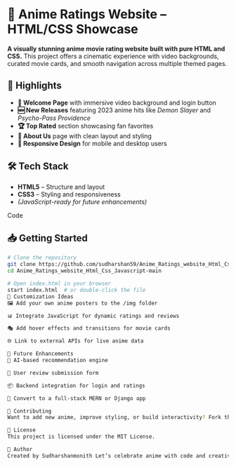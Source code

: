 # **🎌 Anime Ratings Website – HTML/CSS Showcase**

**A visually stunning anime movie rating website built with pure HTML and CSS.** This project offers a cinematic experience with video backgrounds, curated movie cards, and smooth navigation across multiple themed pages.

## **🌟 Highlights**

- **🎥 Welcome Page** with immersive video background and login button
- **🆕 New Releases** featuring 2023 anime hits like *Demon Slayer* and *Psycho-Pass Providence*
- **🏆 Top Rated** section showcasing fan favorites
- **📄 About Us** page with clean layout and styling
- **📱 Responsive Design** for mobile and desktop users

## **🛠️ Tech Stack**

- **HTML5** – Structure and layout
- **CSS3** – Styling and responsiveness
- *(JavaScript-ready for future enhancements)*



Code

## **📥 Getting Started**

```bash
# Clone the repository
git clone https://github.com/sudharshan59/Anime_Ratings_website_Html_Css_Javascript-main.git
cd Anime_Ratings_website_Html_Css_Javascript-main

# Open index.html in your browser
start index.html  # or double-click the file
🎨 Customization Ideas
🖼️ Add your own anime posters to the /img folder

📊 Integrate JavaScript for dynamic ratings and reviews

🎭 Add hover effects and transitions for movie cards

🌐 Link to external APIs for live anime data

🔮 Future Enhancements
🧠 AI-based recommendation engine

📝 User review submission form

📦 Backend integration for login and ratings

📲 Convert to a full-stack MERN or Django app

🙌 Contributing
Want to add new anime, improve styling, or build interactivity? Fork the repo and unleash your creativity.

📄 License
This project is licensed under the MIT License.

👤 Author
Created by Sudharshanmonith Let’s celebrate anime with code and creativity.
